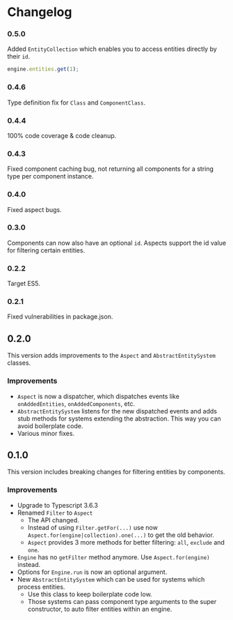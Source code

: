# Changelog

### 0.5.0

Added `EntityCollection` which enables you to access entities directly by their `id`.

```ts
engine.entities.get(1);
```

### 0.4.6

Type definition fix for `Class` and `ComponentClass`.

### 0.4.4

100% code coverage & code cleanup.

### 0.4.3

Fixed component caching bug, not returning all components for a string type per component instance.

### 0.4.0

Fixed aspect bugs.

### 0.3.0

Components can now also have an optional `id`.
Aspects support the id value for filtering certain entities.

### 0.2.2

Target ES5.

### 0.2.1

Fixed vulnerabilities in package.json.

## 0.2.0

This version adds improvements to the `Aspect` and `AbstractEntitySystem` classes.

### Improvements

- `Aspect` is now a dispatcher, which dispatches events like `onAddedEntities`, `onAddedComponents`, etc.
- `AbstractEntitySystem` listens for the new dispatched events and adds stub methods
  for systems extending the abstraction. This way you can avoid boilerplate code.
- Various minor fixes.

## 0.1.0

This version includes breaking changes for filtering entities by components.

### Improvements

- Upgrade to Typescript 3.6.3
- Renamed `Filter` to `Aspect`
  - The API changed.
  - Instead of using `Filter.getFor(...)` use now `Aspect.for(engine|collection).one(...)` to get the old behavior.
  - `Aspect` provides 3 more methods for better filtering: `all`, `exclude` and `one`.
- `Engine` has no `getFilter` method anymore. Use `Aspect.for(engine)` instead.
- Options for `Engine.run` is now an optional argument.
- New `AbstractEntitySystem` which can be used for systems which process entities.
  - Use this class to keep boilerplate code low.
  - Those systems can pass component type arguments to the super constructor, to auto filter entities within an engine.
